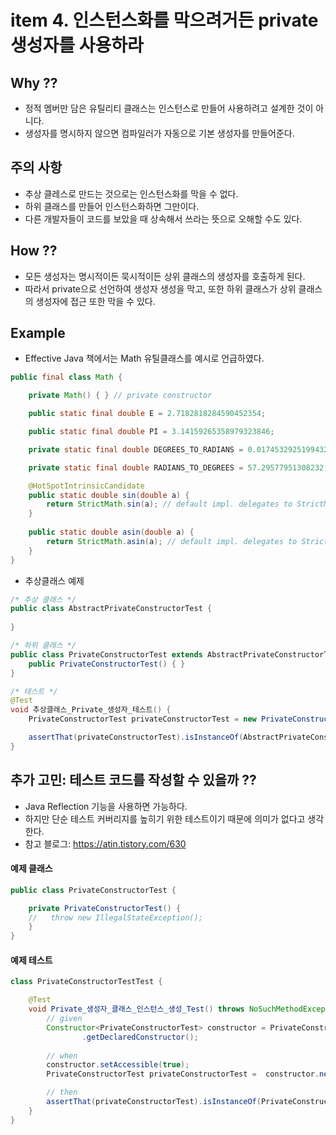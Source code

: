 # item 4. 인스턴스화를 막으려거든 private 생성자를 사용하라
## Why ??
- 정적 멤버만 담은 유틸리티 클래스는 인스턴스로 만들어 사용하려고 설계한 것이 아니다.
- 생성자를 명시하지 않으면 컴파일러가 자동으로 기본 생성자를 만들어준다.

## 주의 사항
- 추상 클레스로 만드는 것으로는 인스턴스화를 막을 수 없다.
- 하위 클래스를 만들어 인스턴스화하면 그만이다.
- 다른 개발자들이 코드를 보았을 때 상속해서 쓰라는 뜻으로 오해할 수도 있다.

## How ??
- 모든 생성자는 명시적이든 묵시적이든 상위 클래스의 생성자를 호출하게 된다.
- 따라서 private으로 선언하여 생성자 생성을 막고, 또한 하위 클래스가 상위 클래스의 생성자에 접근 또한 막을 수 있다.

## Example
- Effective Java 책에서는 Math 유틸클래스를 예시로 언급하였다.
```java
public final class Math {

    private Math() { } // private constructor

    public static final double E = 2.7182818284590452354;

    public static final double PI = 3.14159265358979323846;

    private static final double DEGREES_TO_RADIANS = 0.017453292519943295;

    private static final double RADIANS_TO_DEGREES = 57.29577951308232;

    @HotSpotIntrinsicCandidate
    public static double sin(double a) {
        return StrictMath.sin(a); // default impl. delegates to StrictMath
    }
    
    public static double asin(double a) {
        return StrictMath.asin(a); // default impl. delegates to StrictMath
    }
}
```
- 추상클래스 예제
```java
/* 추상 클래스 */
public class AbstractPrivateConstructorTest {
    
}

/* 하위 클래스 */
public class PrivateConstructorTest extends AbstractPrivateConstructorTest {
    public PrivateConstructorTest() { }
}

/* 테스트 */
@Test
void 추상클래스_Private_생성자_테스트() {
    PrivateConstructorTest privateConstructorTest = new PrivateConstructorTest();

    assertThat(privateConstructorTest).isInstanceOf(AbstractPrivateConstructorTest.class);
}

```

## 추가 고민: 테스트 코드를 작성할 수 있을까 ??
- Java Reflection 기능을 사용하면 가능하다.
- 하지만 단순 테스트 커버리지를 높히기 위한 테스트이기 때문에 의미가 없다고 생각한다.
- 참고 블로그: https://atin.tistory.com/630
#### 예제 클래스
```java
public class PrivateConstructorTest {

    private PrivateConstructorTest() {
    //   throw new IllegalStateException();
    }
}
```

#### 예제 테스트
````java
class PrivateConstructorTestTest {

    @Test
    void Private_생성자_클래스_인스턴스_생성_Test() throws NoSuchMethodException, InvocationTargetException, InstantiationException, IllegalAccessException {
        // given
        Constructor<PrivateConstructorTest> constructor = PrivateConstructorTest.class
                .getDeclaredConstructor();
        
        // when
        constructor.setAccessible(true);
        PrivateConstructorTest privateConstructorTest =  constructor.newInstance();

        // then
        assertThat(privateConstructorTest).isInstanceOf(PrivateConstructorTest.class);
    }
}
````